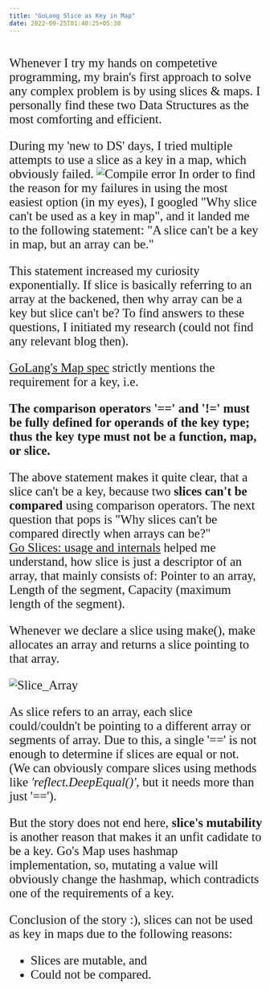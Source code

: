```yaml
---
title: "GoLang Slice as Key in Map"
date: 2022-09-25T01:40:25+05:30
---
```


<span style="font-size:25px; font-family:'Kalam'">
<br>Whenever I try my hands on competetive programming, my brain's first approach to solve any complex problem is by using slices & maps. I personally find these two Data Structures as the most comforting and efficient.

During my 'new to DS' days, I tried multiple attempts to use a slice as a key in a map, which obviously failed. 
![Compile error](/images/post/slice_as_key_error.png)
In order to find the reason for my failures in using the most easiest option (in my eyes), I googled "Why slice can't be used as a key in map", and it landed me to the following statement:
"A slice can't be a key in map, but an array can be."

This statement increased my curiosity exponentially. If slice is basically referring to an array at the backened, then why array can be a key but slice can't be? To find answers to these questions, I initiated my research (could not find any relevant blog then).

[GoLang's Map spec](https://go.dev/ref/spec#Making_slices_maps_and_channels) strictly mentions the requirement for a key, i.e.<br>

**The comparison operators '==' and '!=' must be fully defined for operands of the key type; thus the key type must not be a function, map, or slice.**

The above statement makes it quite clear, that a slice can't be a key, because two **slices can't be compared** using comparison operators. The next question that pops is "Why slices can't be compared directly when arrays can be?" 
<br>[Go Slices: usage and internals](https://go.dev/blog/slices-intro) helped me understand, how slice is just a descriptor of an array, that mainly consists of: Pointer to an array, Length of the segment, Capacity (maximum length of the segment).

Whenever we declare a slice using make(), make allocates an array and returns a slice pointing to that array.

![Slice_Array](/images/post/slice_array.png)

As slice refers to an array, each slice could/couldn't be pointing to a different array or segments of array. Due to this, a single '==' is not enough to determine if slices are equal or not. (We can obviously compare slices using methods like *'reflect.DeepEqual()'*, but it needs more than just '==').

But the story does not end here, **slice's mutability** is another reason that makes it an unfit cadidate to be a key. Go's Map uses hashmap implementation, so, mutating a value will obviously change the hashmap, which contradicts one of the requirements of a key.

Conclusion of the story :), slices can not be used as key in maps due to the following reasons:
- Slices are mutable, and 
- Could not be compared. 
</span>
